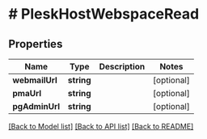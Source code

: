 # # PleskHostWebspaceRead

## Properties

Name | Type | Description | Notes
------------ | ------------- | ------------- | -------------
**webmailUrl** | **string** |  | [optional]
**pmaUrl** | **string** |  | [optional]
**pgAdminUrl** | **string** |  | [optional]

[[Back to Model list]](../../README.md#models) [[Back to API list]](../../README.md#endpoints) [[Back to README]](../../README.md)
